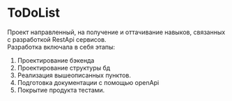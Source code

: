 # ToDoList
Проект направленный, на получение и оттачивание навыков, связанных с разработкой RestApi сервисов.  
Разработка включала в себя этапы:
1. Проектирование бэкенда
2. Проектирование структуры бд
3. Реализация вышеописанных пунктов. 
4. Подготовка документации с помощью openApi
5. Покрытие продукта тестами.

